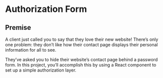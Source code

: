 # Authorization Form

## Premise

A client just called you to say that they love their new website! There’s only one problem: they don’t like how their contact page displays their personal information for all to see.

They’ve asked you to hide their website’s contact page behind a password form. In this project, you’ll accomplish this by using a React component to set up a simple authorization layer.
